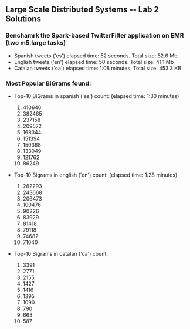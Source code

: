 ## Large Scale Distributed Systems -- Lab 2 Solutions

### Benchamrk the Spark-based TwitterFilter application on EMR (two m5.large tasks)

 - Spanish tweets ('es') elapsed time: 52 seconds. Total size: 52.6 Mb
 - English tweets ('en') elapsed time: 50 seconds. Total size: 41.1 Mb
 - Catalan tweets ('ca') elapsed time: 1:08 minutes. Total size: 453.3 KB

### Most Popular BiGrams found:
 - Top-10 BiGrams in spanish ('es') count: (elapsed time: 1:30 minutes)
   1. 410646
   2. 382465
   3. 237158
   4. 209572
   5. 168344
   6. 151394
   7. 150368
   8. 133049
   9. 121762
   10. 86249
       
 - Top-10 Bigrams in english ('en') count: (elapsed time: 1:28 minutes)
   1. 282293
   2. 243668
   3. 206473
   4. 100476
   5. 90226
   6. 83929
   7. 81418
   8. 79118
   9. 74682
   10. 71040
  
 - Top-10 Bigrams in catalan ('ca') count:
   1. 3391
   2. 2771
   3. 2155
   4. 1427
   5. 1416
   6. 1395
   7. 1090
   8. 790
   9. 663
   10. 587
